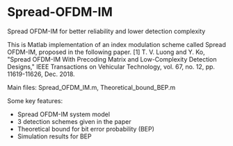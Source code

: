 # Spread-OFDM-IM
Spread OFDM-IM for better reliability and lower detection complexity 

This is Matlab implementation of an index modulation scheme called Spread OFDM-IM, proposed in the following paper. 
[1] T. V. Luong and Y. Ko, "Spread OFDM-IM With Precoding Matrix and Low-Complexity Detection Designs," IEEE Transactions on Vehicular Technology, vol. 67, no. 12, pp. 11619-11626, Dec. 2018.

Main files: Spread_OFDM_IM.m, Theoretical_bound_BEP.m

Some key features:
- Spread OFDM-IM system model
- 3 detection schemes given in the paper
- Theoretical bound for bit error probability (BEP)
- Simulation results for BEP

